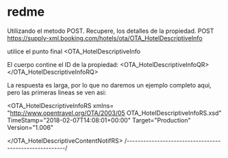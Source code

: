 # redme


Utilizando el metodo POST.
Recupere, los detalles de la propiedad.
POST https://supply-xml.booking.com/hotels/ota/OTA_HotelDescriptiveInfo


utilice el punto final <OTA_HotelDescriptiveInfo

El cuerpo contine el ID de la propiedad:
<OTA_HotelDescriptiveInfoQR>
<HotelDescriptiveInfos>
  <HotelDescriptiveInfo HotelCode="{PropertyID}"></HotelDescriptiveInfo>
</HotelDescriptiveInfo>
</OTA_HotelDescriptiveInfoRQ>

La respuesta es larga, por lo que no daremos un ejemplo completo aqui, pero las primeras
lineas se ven asi:
<?xml verion="1.0" encoding="UTF-8"?>
<OTA_HotelDescriptiveInfoRS
xmlns= "http://www.opentravel.org/OTA/2003/05 OTA_HotelDescriptiveInfoRS.xsd"
TimeStamp="2018-02-07T14:08:01+00:00"
Target="Production"
Version="1.006"
<HotelDescriptiveContents>
<HotelDescriptiveContent
HotelName="The Best Hotel"
LanguageCode="en"
ID="1234567"
Status="Test Hotel"
CurrencyCode= "EUR">
  </HotelDescriptiveContent>
</HotelDescriptiveContents>

</OTA_HotelDescriptiveContentNotifRS>
/*-------------------------------------------------------*/




